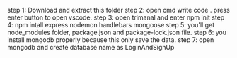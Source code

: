 step 1: Download and extract this folder
step 2: open cmd write code . press enter button to open vscode.
step 3: open trimanal and enter npm init
step 4: npm intall express nodemon handlebars mongoose
step 5: you'll get node_modules folder, package.json and package-lock.json file.
step 6: you install mongodb properly because this only save the data.
step 7: open mongodb and create database name as LoginAndSignUp
